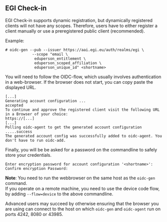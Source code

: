 ## EGI Check-in

EGI Check-in supports dynamic registration, but dynamically registered clients will not have any scopes. Therefore,
users have to either register a client manually or use a preregistered public client (recommended).

Example:

```
# oidc-gen --pub --issuer https://aai.egi.eu/auth/realms/egi \
            --scope "email \
             eduperson_entitlement \
             eduperson_scoped_affiliation \
             eduperson_unique_id" <shortname>
```
You will need to follow the OIDC-flow, which usually involves
authentication in a web-browser. If the browser does not start, you can
copy paste the displayed URL. 

```
[...]
Generating account configuration ...
accepted
To continue and approve the registered client visit the following URL in a Browser of your choice:
https://[...]
[...]
Polling oidc-agent to get the generated account configuration .....success
The generated account config was successfully added to oidc-agent. You don't have to run oidc-add.
```

Finally, you will be be asked for a password on
the commandline to safely store your credentials.

```
Enter encryption password for account configuration '<shortname>':
Confirm encryption Password:
```

**Note**: You need to run the webbrowser on the same host as the
`oidc-gen` command.
\
If you operate on a remote machine, you need to use the
device code flow, by adding `--flow=device` to the above commandline.

Advanced users may succeed by otherwise ensuring that the browser you are using can connect to the host on
which `oidc-gen` and `oidc-agent` run on ports 4242, 8080 or 43985.

<!--This only happens once a year with EGI-->
<!--### Advanced options-->
<!--If you register a client manually you have the option to disable 'Refresh tokens-->
<!--for this client are reused'. If you disable this option each refresh token can-->
<!--  only be used once. Therefore, a new refresh token will be issued after each-->
<!--  refresh flow (whenever a new access token is issued). When the refresh token-->
<!--  changes oidc-agent has to update the client configuration file and therefore-->
<!--  needs the encryption password. Because with rotating refresh tokens, this will-->
<!--  happen quite often it is recommended to allow oidc-agent to keep the password-->
<!--  in memory by specifying the `--pw-store` option when loading the account-->
<!--  configuration with `oidc-add`. -->
